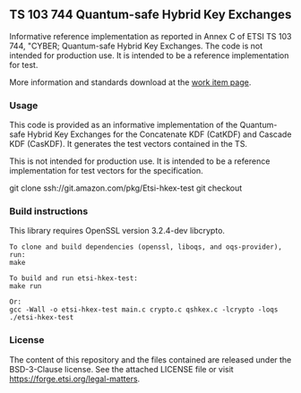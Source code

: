 ## TS 103 744 Quantum-safe Hybrid Key Exchanges ##

 Informative reference implementation as reported in Annex C of ETSI TS 103 744,
 "CYBER; Quantum-safe Hybrid Key Exchanges. The code is not intended for production use.
 It is intended to be a reference implementation for test.
 
 More information and standards download at the [work item page](https://portal.etsi.org/webapp/WorkProgram/Report_WorkItem.asp?WKI_ID=56901). 
 
 ### Usage ###
 
 This code is provided as an informative implementation of the Quantum-safe Hybrid Key Exchanges for the Concatenate 
 KDF (CatKDF) and Cascade KDF (CasKDF).  It generates the test vectors contained in the TS.
 
 This is not intended for production use.  It is intended to be a reference
 implementation for test vectors for the specification.
  
  git clone ssh://git.amazon.com/pkg/Etsi-hkex-test
  git checkout 
 ### Build instructions ###
 
This library requires OpenSSL version 3.2.4-dev libcrypto.
 
    To clone and build dependencies (openssl, liboqs, and oqs-provider), run:
    make

    To build and run etsi-hkex-test:
    make run

    Or:
    gcc -Wall -o etsi-hkex-test main.c crypto.c qshkex.c -lcrypto -loqs
    ./etsi-hkex-test
     
### License ###     
The content of this repository and the files
contained are released under the BSD-3-Clause license.
See the attached LICENSE file or visit https://forge.etsi.org/legal-matters.